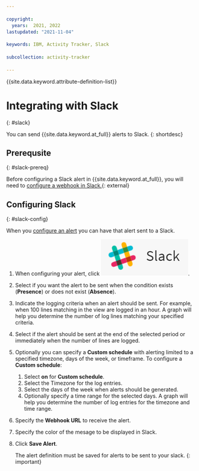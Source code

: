 ```yaml
---

copyright:
  years:  2021, 2022
lastupdated: "2021-11-04"

keywords: IBM, Activity Tracker, Slack

subcollection: activity-tracker

---
```


{{site.data.keyword.attribute-definition-list}}

# Integrating with Slack
{: #slack}

You can send {{site.data.keyword.at_full}} alerts to Slack.
{: shortdesc}

## Prerequsite
{: #slack-prereq}

Before configuring a Slack alert in {{site.data.keyword.at_full}}, you will need to [configure a webhook in Slack.](https://api.slack.com/messaging/webhooks){: external}

## Configuring Slack
{: #slack-config}

When you [configure an alert](/docs/log-analysis?topic=log-analysis-alerts) you can have that alert sent to a Slack.

1. When configuring your alert, click ![Slack icon](../images/slack.png "Slack icon").

2. Select if you want the alert to be sent when the condition exists (**Presence**) or does not exist (**Absence**).

3. Indicate the logging criteria when an alert should be sent.  For example, when 100 lines matching in the view are logged in an hour.  A graph will help you determine the number of log lines matching your specified criteria.

4. Select if the alert should be sent at the end of the selected period or immediately when the number of lines are logged.

5. Optionally you can specify a **Custom schedule** with alerting limited to a specified timezone, days of the week, or timeframe. To configure a **Custom schedule**:

    1. Select **on** for **Custom schedule**.
    2. Select the Timezone for the log entries. 
    3. Select the days of the week when alerts should be generated.
    4. Optionally specify a time range for the selected days. A graph will help you determine the number of log entries for the timezone and time range.

6. Specify the **Webhook URL** to receive the alert. 

7. Specify the color of the mesage to be displayed in Slack.

8. Click **Save Alert**.

   The alert definition must be saved for alerts to be sent to your slack.
   {: important}

